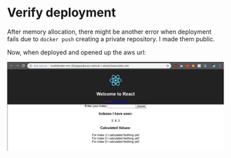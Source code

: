 # Verify deployment

After memory allocation, there might be another error when deployment fails due to `docker push` creating a private repository. I made them public. 

Now, when deployed and opened up the aws url:

![](../../images/2019-03-10-17-45-12.png)